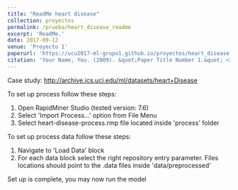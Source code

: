 ```yaml
---
title: "ReadMe heart disease"
collection: proyectos
permalink: /prueba/heart_disease_readme
excerpt: 'ReadMe.'
date: 2017-09-12
venue: 'Proyecto 1'
paperurl: 'https://ucu2017-ml-grupo1.github.io/proyectos/heart_disease'
citation: 'Your Name, You. (2009). &quot;Paper Title Number 1.&quot; <i>Journal 1</i>. 1(1).'
---
```


Case study: http://archive.ics.uci.edu/ml/datasets/heart+Disease

To set up process follow these steps:
1. Open RapidMiner Studio (tested version: 7.6)
2. Select 'Import Process...' option from File Menu
3. Select heart-disease-process.rmp file located inside 'process' folder

To set up process data follow these steps:
1. Navigate to 'Load Data' block
2. For each data block select the right repository entry parameter. Files locations should point to the .data files inside 'data/preprocessed'

Set up is complete, you may now run the model
